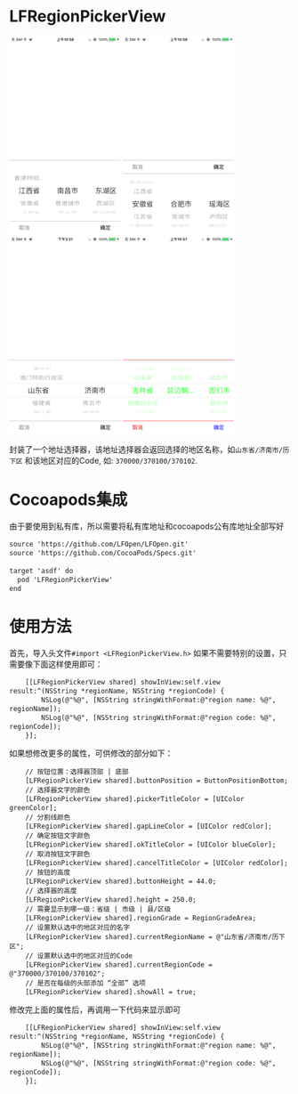 # LFRegionPickerView
 ![image](https://github.com/LFOpen/LFRegionPickerView/raw/master/pics/pic1.PNG)
 ![image](https://github.com/LFOpen/LFRegionPickerView/raw/master/pics/pic2.PNG)
 ![image](https://github.com/LFOpen/LFRegionPickerView/raw/master/pics/pic3.PNG)
  ![image](https://github.com/LFOpen/LFRegionPickerView/raw/master/pics/pic4.PNG)

封装了一个地址选择器，该地址选择器会返回选择的地区名称，如`山东省/济南市/历下区` 和该地区对应的Code, 如: `370000/370100/370102`.

# Cocoapods集成
由于要使用到私有库，所以需要将私有库地址和cocoapods公有库地址全部写好
```
source 'https://github.com/LFOpen/LFOpen.git'
source 'https://github.com/CocoaPods/Specs.git'

target 'asdf' do
  pod 'LFRegionPickerView'
end
```

# 使用方法
首先，导入头文件`#import <LFRegionPickerView.h>`
如果不需要特别的设置，只需要像下面这样使用即可：
```
    [[LFRegionPickerView shared] showInView:self.view result:^(NSString *regionName, NSString *regionCode) {
        NSLog(@"%@", [NSString stringWithFormat:@"region name: %@", regionName]);
        NSLog(@"%@", [NSString stringWithFormat:@"region code: %@", regionCode]);
    }];
```

如果想修改更多的属性，可供修改的部分如下：
```
    // 按钮位置：选择器顶部 | 底部
    [LFRegionPickerView shared].buttonPosition = ButtonPositionBottom;
    // 选择器文字的颜色
    [LFRegionPickerView shared].pickerTitleColor = [UIColor greenColor];
    // 分割线颜色
    [LFRegionPickerView shared].gapLineColor = [UIColor redColor];
    // 确定按钮文字颜色
    [LFRegionPickerView shared].okTitleColor = [UIColor blueColor];
    // 取消按钮文字颜色
    [LFRegionPickerView shared].cancelTitleColor = [UIColor redColor];
    // 按钮的高度
    [LFRegionPickerView shared].buttonHeight = 44.0;
    // 选择器的高度
    [LFRegionPickerView shared].height = 250.0;
    // 需要显示到哪一级：省级 | 市级 | 县/区级
    [LFRegionPickerView shared].regionGrade = RegionGradeArea;
    // 设置默认选中的地区对应的名字
    [LFRegionPickerView shared].currentRegionName = @"山东省/济南市/历下区";
    // 设置默认选中的地区对应的Code
    [LFRegionPickerView shared].currentRegionCode = @"370000/370100/370102";
    // 是否在每级的头部添加 “全部” 选项
    [LFRegionPickerView shared].showAll = true;
```
修改完上面的属性后，再调用一下代码来显示即可
```
    [[LFRegionPickerView shared] showInView:self.view result:^(NSString *regionName, NSString *regionCode) {
        NSLog(@"%@", [NSString stringWithFormat:@"region name: %@", regionName]);
        NSLog(@"%@", [NSString stringWithFormat:@"region code: %@", regionCode]);
    }];
```
